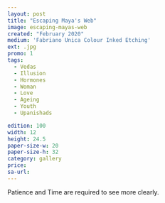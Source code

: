 ```yaml
---
layout: post
title: "Escaping Maya's Web"
image: escaping-mayas-web
created: "February 2020"
medium: 'Fabriano Unica Colour Inked Etching'
ext: .jpg
promo: 1
tags:
  - Vedas
  - Illusion
  - Hormones
  - Woman
  - Love
  - Ageing
  - Youth
  - Upanishads

edition: 100
width: 12
height: 24.5
paper-size-w: 20
paper-size-h: 32
category: gallery
price: 
sa-url: 
---
```


Patience and Time are required to see more clearly.